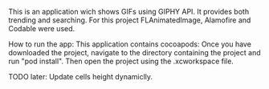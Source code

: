 This is an application wich shows GIFs using GIPHY API.
It provides both trending and searching.
For this project FLAnimatedImage, Alamofire and Codable were used.

How to run the app:
This application contains cocoapods: Once you have downloaded the project, navigate to the directory containing the project and run "pod install". Then open the project using the .xcworkspace file.

TODO later:
Update cells height dynamiclly.
